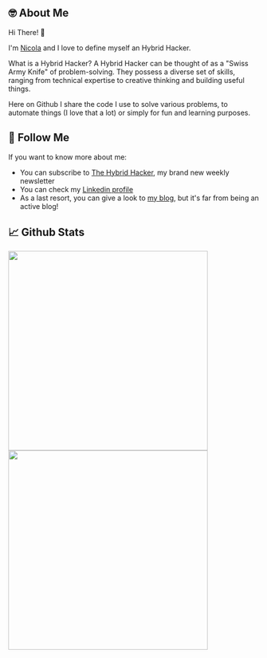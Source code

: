 ## 🤓 About Me

Hi There! 🖖

I'm [Nicola](https://nicola.xyz) and I love to define myself an Hybrid Hacker. 

What is a Hybrid Hacker? A Hybrid Hacker can be thought of as a "Swiss Army Knife" of problem-solving. They possess a diverse set of skills, ranging from technical expertise to creative thinking and building useful things.

Here on Github I share the code I use to solve various problems, to automate things (I love that a lot) or simply for fun and learning purposes.

## 🧐 Follow Me

If you want to know more about me:

- You can subscribe to [The Hybrid Hacker](https://hybridhacker.email), my brand new weekly newsletter
- You can check my [Linkedin profile](https://www.linkedin.com/in/nicolaballotta/)
- As a last resort, you can give a look to [my blog](https://hybridhacker.com), but it's far from being an active blog!


## 📈 Github Stats

<p align = "left">
  <img src = "https://github-readme-stats.vercel.app/api?username=nicolaballotta&show_icons=true&theme=merko" width = 400>
  <img src = "https://github-readme-streak-stats.herokuapp.com?user=nicolaballotta&theme=merko&hide_border=true" width = 400>
</p>
